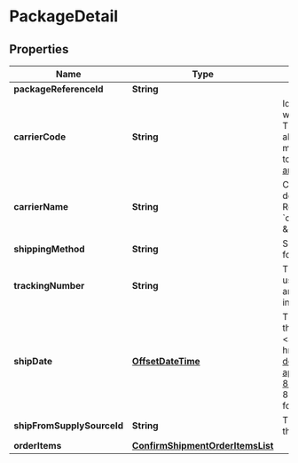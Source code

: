 # PackageDetail

## Properties
Name | Type | Description | Notes
------------ | ------------- | ------------- | -------------
**packageReferenceId** | **String** |  | 
**carrierCode** | **String** | Identifies the carrier that will deliver the package. This field is required for all marketplaces. For more information, refer to the [&#x60;CarrierCode&#x60; announcement](https://developer-docs.amazon.com/sp-api/changelog/carriercode-value-required-in-shipment-confirmations-for-br-mx-ca-sg-au-in-jp-marketplaces). | 
**carrierName** | **String** | Carrier Name that will deliver the package. Required when &#x60;carrierCode&#x60; is \&quot;Others\&quot;  |  [optional]
**shippingMethod** | **String** | Ship method to be used for shipping the order. |  [optional]
**trackingNumber** | **String** | The tracking number used to obtain tracking and delivery information. | 
**shipDate** | [**OffsetDateTime**](OffsetDateTime.md) | The shipping date for the package. Must be in &lt;a href&#x3D;&#x27;https://developer-docs.amazon.com/sp-api/docs/iso-8601&#x27;&gt;ISO 8601&lt;/a&gt; date/time format. | 
**shipFromSupplySourceId** | **String** | The unique identifier for the supply source. |  [optional]
**orderItems** | [**ConfirmShipmentOrderItemsList**](ConfirmShipmentOrderItemsList.md) |  | 
